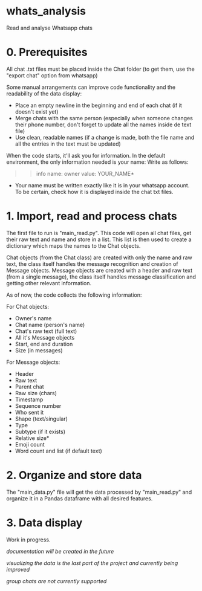 # whats_analysis
Read and analyse Whatsapp chats

# 0. Prerequisites

All chat .txt files must be placed inside the Chat folder (to get them, use the "export chat" option from whatsapp)

Some manual arrangements can improve code functionality and the readability of the data display:
- Place an empty newline in the beginning and end of each chat (if it doesn't exist yet)
- Merge chats with the same person (especially when someone changes their phone number, don't forget to update all the names inside de text file)
- Use clean, readable names (if a change is made, both the file name and all the entries in the text must be updated)

When the code starts, it'll ask you for information. In the default environment, the only information needed is your name:
Write as follows:
>> info name: owner
>> value: YOUR_NAME*

* Your name must be written exactly like it is in your whatsapp account. To be certain, check how it is displayed inside the chat txt files.

# 1. Import, read and process chats

The first file to run is "main_read.py".
This code will open all chat files, get their raw text and name and store in a list.
This list is then used to create a dictionary which maps the names to the Chat objects.

Chat objects (from the Chat class) are created with only the name and raw text, the class itself handles the message recognition and creation of Message objects.
Message objects are created with a header and raw text (from a single message), the class itself handles message classification and getting other relevant information.

As of now, the code collects the following information:

  For Chat objects:
  - Owner's name
  - Chat name (person's name)
  - Chat's raw text (full text)
  - All it's Message objects
  - Start, end and duration
  - Size (in messages)
  
  For Message objects:
  - Header
  - Raw text
  - Parent chat
  - Raw size (chars)
  - Timestamp
  - Sequence number
  - Who sent it
  - Shape (text/singular)
  - Type
  - Subtype (if it exists)
  - Relative size*
  - Emoji count
  - Word count and list (if default text)
  

# 2. Organize and store data

The "main_data.py" file will get the data processed by "main_read.py" and organize it in a Pandas dataframe with all desired features.


# 3. Data display

Work in progress.

_documentation will be created in the future_

_visualizing the data is the last part of the project and currently being improved_

*group chats are not currently supported*

